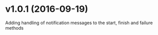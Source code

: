 # v1.0.1 (2016-09-19)

Adding handling of notification messages to the start, finish and failure methods
